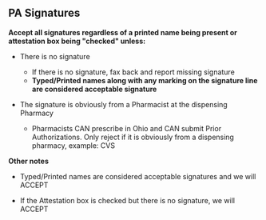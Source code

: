 ## PA Signatures

**Accept all signatures regardless of a printed name being present or attestation box being "checked" unless:**

- There is no signature
    - If there is no signature, fax back and report missing signature
    - **Typed/Printed names along with any marking on the signature line are considered acceptable signature**

- The signature is obviously from a Pharmacist at the dispensing Pharmacy
    - Pharmacists CAN prescribe in Ohio and CAN submit Prior Authorizations. Only reject if it is obviously from a dispensing pharmacy, example: CVS

**Other notes**

- Typed/Printed names are considered acceptable signatures and we will ACCEPT 

- If the Attestation box is checked but there is no signature, we will ACCEPT 




